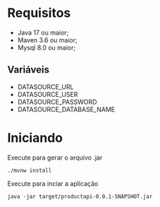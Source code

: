 # Requisitos
 * Java 17 ou maior;
 * Maven 3.6 ou maior;
 * Mysql 8.0 ou maior;

## Variáveis
  * DATASOURCE_URL
  * DATASOURCE_USER
  * DATASOURCE_PASSWORD
  * DATASOURCE_DATABASE_NAME


# Iniciando
Execute para gerar o arquivo .jar

 `./mvnw install`   

 Execute para inciar a aplicação
 
 `java -jar target/productapi-0.0.1-SNAPSHOT.jar`
